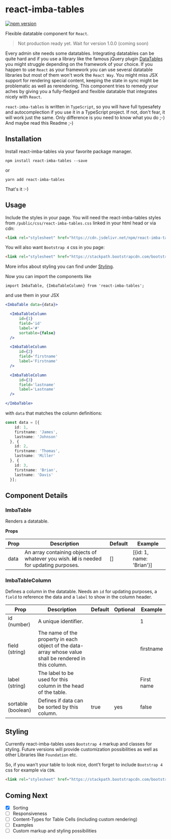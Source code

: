 # react-imba-tables

<!--[![Travis][build-badge]][build]
#[![npm package][npm-badge]][npm]
#[![Coveralls][coveralls-badge]][coveralls]-->

[![npm version](https://badge.fury.io/js/react-imba-tables.svg)](https://badge.fury.io/js/react-imba-tables)

Flexible datatable component for `React`.

> Not production ready yet. Wait for version 1.0.0 (coming soon)

Every admin site needs some datatables. Integrating datatables can be quite hard and if you use a 
library like the famous jQuery plugin [DataTables](https://datatables.net/) you might struggle depending
on the framework of your choice. If you happen to use `React` as your framework you can use several 
datatable libraries but most of them won't work the `React Way`. You might miss JSX support for rendering
special content, keeping the state in sync might be problematic as well as rerendering. This component
tries to remedy your aches by giving you a fully-fledged and flexible datatable that integrates
nicely with `React`.

`react-imba-tables` is written in `TypeScript`, so you will have full typesafety and autocomplection 
if you use it in a TypeScript project. If not, don't fear, it will work just the same. Only difference
is you need to know what you do ;-) And maybe read this Readme ;-)

## Installation

Install react-imba-tables via your favorite package manager.

```
npm install react-imba-tables --save
```

or

```
yarn add react-imba-tables
```

That's it :-)

## Usage

Include the styles in your page. You will need the react-imba-tables styles from `/public/css/react-imba-tables.css`
linked in your html head or via cdn:

```html
<link rel="stylesheet" href="https://cdn.jsdelivr.net/npm/react-imba-tables@0.2.0/public/css/react-imba-tables.min.css">
```

You will also want `Bootstrap 4` css in you page:

```html
<link rel="stylesheet" href="https://stackpath.bootstrapcdn.com/bootstrap/4.4.1/css/bootstrap.min.css" integrity="sha384-Vkoo8x4CGsO3+Hhxv8T/Q5PaXtkKtu6ug5TOeNV6gBiFeWPGFN9MuhOf23Q9Ifjh" crossorigin="anonymous">
```

More infos about styling you can find under [Styling](#styling).

Now you can import the components like

```ecmascript 6
import ImbaTable, {ImbaTableColumn} from 'react-imba-tables';
```

and use them in your JSX

```jsx harmony
<ImbaTable data={data}>

  <ImbaTableColumn
      id={1}
      field='id'
      label='#'
      sortable={false}
  />

  <ImbaTableColumn
      id={2}
      field='firstname'
      label='Firstname'
  />

  <ImbaTableColumn
      id={3}
      field='lastname'
      label='Lastname'
  />

</ImbaTable>
```

with `data` that matches the column definitions:

```ts
const data = [{
    id: 1,
    firstname: 'James',
    lastname: 'Johnson'
  }, {
    id: 2,
    firstname: 'Thomas',
    lastname: 'Miller'
  }, {
    id: 3,
    firstname: 'Brian',
    lastname: 'Davis'
  }];
```

## Component Details

### ImbaTable

Renders a datatable.

**Props**

|     Prop     |   Description | Default | Example |
|----------|-------------|---|---|
| data |  An array containing objects of whatever you wish. **id** is needed for updating purposes. | [] | [{id: 1, name: 'Brian'}] |

### ImbaTableColumn

Defines a column in the datatable. Needs an `id` for updating purposes, a `field` to reference the
data and a `label` to show in the column header.

|     Prop     |   Description | Default | Optional | Example |
|----------|-------------|---|---|---|
| id (number) |  A unique identifier.  |  |  | 1 |
| field (string) |  The name of the property in each object of the data-array whose value shall be rendered in this column.  |  |  | firstname |
| label (string) |  The label to be used for this column in the head of the table.  |  |  | First name |
| sortable (boolean) | Defines if data can be sorted by this column. | true | yes | false

## <a name="styling">Styling</a>

Currently react-imba-tables uses `Bootstrap 4` markup and classes for styling. Future versions will
provide customization possibilities as well as other Libraries like `Foundation` etc.

So, if you wan't your table to look nice, dont't forget to include `Bootstrap 4` css for example
via `CDN`.

```html
<link rel="stylesheet" href="https://stackpath.bootstrapcdn.com/bootstrap/4.4.1/css/bootstrap.min.css" integrity="sha384-Vkoo8x4CGsO3+Hhxv8T/Q5PaXtkKtu6ug5TOeNV6gBiFeWPGFN9MuhOf23Q9Ifjh" crossorigin="anonymous">
```

## Coming Next

* [X] Sorting
* [ ] Responsiveness
* [ ] Content-Types for Table Cells (including custom rendering)
* [ ] Examples
* [ ] Custom markup and styling possibilities

[build-badge]: https://img.shields.io/travis/user/repo/master.png?style=flat-square
[build]: https://travis-ci.org/user/repo

[npm-badge]: https://img.shields.io/npm/v/npm-package.png?style=flat-square
[npm]: https://www.npmjs.com/package/react-imba-tables

[coveralls-badge]: https://img.shields.io/coveralls/user/repo/master.png?style=flat-square
[coveralls]: https://coveralls.io/github/user/repo

